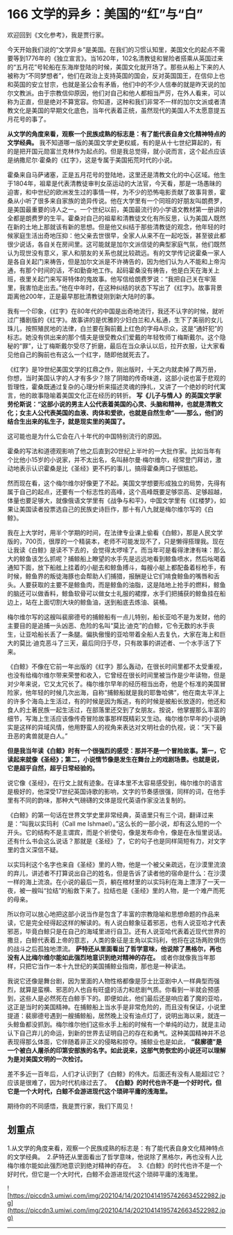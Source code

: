 # 166 文学的异乡：美国的“红”与“白”

欢迎回到《文化参考》，我是贾行家。

今天开始我们说的“文学异乡”是美国。在我们的习惯认知里，美国文化的起点不需要等到1776年的《独立宣言》。当1620年，102名清教徒和冒险者搭乘从英国过来的“五月花”号轮船在东海岸登陆的时候，美国文化就开场了。那些从船上下来的人被称为“不同梦想者”，他们在政治上支持英国的国会，反对英国国王，在信仰上也和英国的安立甘宗，也就是圣公会有矛盾，他们中的不少人信奉的就是昨天说的加尔文教派。由于宗教信仰原因，他们对自己和他人都相当严厉，在外人看来，可以称为正直，但是绝对不算宽容。你知道，这种和我们非常不一样的加尔文派或者清教文化是美国的早期文化底色，当年代表着正统，虽然现代的美国人不太愿意提五月花号的事了。

 **从文学的角度来看，观察一个民族成熟的标志是：有了能代表自身文化精神特点的文学经典。** 我不知道哪一版的美国文学史更权威，有的是从十七世纪算起的，有的是把开国元勋富兰克林作为起点的。但是我总觉得，就小说而言，这个起点应该是纳撒尼尔·霍桑的《红字》，这是专属于美国拓荒时代的小说。

霍桑来自马萨诸塞，正是五月花号的登陆地，这里还是清教文化的中心区域。他生于1804年，祖辈是代表清教徒审判女巫运动的大法官，今天看，那是一场愚昧的迫害，和中世纪的欧洲发生过的事情一样，为不少的恐怖电影贡献了故事背景，霍桑从小听了很多来自家族的诡异传说。他在大学里有一个同班的好朋友叫朗费罗，是美国最重要的诗人之一。一个世纪以前，美国最流行的小学语文教材第一册讲的全都是朗费罗的生平。霍桑对自己的祖辈和清教徒文化有所反思，认为美国人既然在新的土地上那就该有新的思想。但是他又纠结于那些清教徒的观念，他年轻的时候家庭生活出奇地压抑：他父亲去世很早，全家人从来不在一起吃饭，甚至彼此都很少说话，各自关在房间里。这可能就是加尔文派信徒的典型家庭气氛，他们既然认为现世没有意义，家人和朋友的关系也就比较疏远。有的文学传记说霍桑一家人是各自关起门来祷告，但是加尔文派是不许祷告的，因为他们认为人不能和上帝沟通，有那个时间的话，不如勤奋地工作。起码霍桑没有祷告，他是白天在海关上班，夜里关起门来写哥特体的鬼故事。他写信给朗费罗说：“我把自己关在牢笼里，我害怕走出去。”他在中年时，在这种纠结的状态下写出了《红字》。故事背景距离他200年，正是最早那批清教徒刚到新大陆时的事。

我有一个印象，《红字》在80年代的中国是出奇地流行，我还不认字的时候，就听过广播剧版的《红字》。故事讲的是优雅的少妇白兰和人私通，生下了美丽的女儿珠儿，按照殖民地的法律，白兰要在胸前戴上红色的字母A示众，这是“通奸犯”的标志。她没有供出来的那个情夫是很受教众们爱戴的年轻牧师丁梅斯戴尔。这个隐秘的“罪”，让丁梅斯戴尔受尽了折磨，最后在当众承认以后，拉开衣服，让大家看见他自己的胸前也有这么一个红字，随即他就死去了。

《红字》是19世纪美国文学的扛鼎之作，刚出版时，十天之内就卖掉了两万册，你想，当时美国认字的人才有多少？除了阴暗的传奇味道，这部小说也富于悲观的哲理性，霍桑既通过复杂的心理分析来描述灵魂的挣扎，又讲了一个绝妙的时代寓言，他的故事隐喻着美国文化正在经历的转折。 **写《儿子与情人》的英国文学家劳伦斯说：“这部小说的男主人公代表着美国的心灵、头脑和精神，也就是清教文化；女主人公代表美国的血液、肉体和爱欲，也就是自然生命”——那么，他们的结合生出来的私生子，就是现实里的美国了。**

这可能也是为什么它会在八十年代的中国特别流行的原因。

霍桑的写法和道德观影响了他之后直到20世纪上半叶的一大批作家。比如当年有个比他小15岁的小说家，并不太出名，名叫赫尔曼·梅尔维尔，经常登门拜访，激动地表示认识霍桑是比《圣经》更不朽的事儿，搞得霍桑两口子很尴尬。

然而现在看，这个梅尔维尔好像更了不起。美国文学想要形成独立的局势，先得有属于自己的起点，还要有一个标志性的高峰，这个高峰既要足够崇高、足够超越，体量也要足够大，就像俄语文学里有《战争与和平》，中国文学里有《红楼梦》，如果让美国读者投票选自己的民族史诗巨作，那十有八九就是梅尔维尔写的《白鲸》。

我在上大学时，用半个学期的时间，在法律专业课上偷看《白鲸》，那是人民文学版的，700页，很厚的一个精装本，老师不可能发现不了，只是懒得搭理我。现在让我读《白鲸》是读不下去的，会觉得太啰嗦了。而当年可是看得津津有味：那么大的鲸鱼该怎么抓呢？捕鲸船上瞭望的水手先是远远地看到鲸鱼喷水，然后吆喝着通知下面，放下船舷上挂着的小艇去和鲸鱼搏斗，每艘小艇上都配备着标枪手，有时候，鲸鱼界的叛徒海豚也会帮助人们捕猎，报酬是让它们啃食鲸鱼的嘴唇和舌头。人要获取的主要不是鲸鱼肉，而是鲸鱼的油脂，这是陆地上抢手的燃料，鲸鱼的脑还可以做香料，鲸鱼软骨可以做女士礼服的裙撑，水手们把捕获的鲸鱼挂在船边上，站在上面切割大块的鲸鱼油，送到船底去炼油、装桶。

梅尔维尔写的这艘叫裴廓德号的捕鲸船有一点儿特别，船长亚哈不是为发财，他的主要目的是追捕一头凶恶、危险的名叫“莫比·迪克”的白鲸，它令无数的水手丧生，让亚哈船长丢了一条腿。偏执傲慢的亚哈带着全船人去复仇，大家在海上和巨大的莫比·迪克恶斗了三天，最后同归于尽，只有故事的讲述者、一个水手活了下来。

《白鲸》不像在它前一年出版的《红字》那么轰动，在很长时间里都不太受重视，也没有给梅尔维尔带来荣誉和收入，它曾经在很长时间里被当作是少年读物，但是对少年来说，它又太冗长了。梅尔维尔早年的经历相当出奇，他是个标准的美国冒险家，他年轻的时候几次出海，自称“捕鲸船就是我的耶鲁哈佛”，他在南太平洋上的许多个海岛上生活过，有的时候是因为叛逃，有的时候是被船长放逐的，他还和食人的土著民族一起生活过，在部落里还交到了女朋友。按说，他掌握那么丰富的细节，写海上生活应该像传奇冒险故事那样既精彩又生动。梅尔维尔早年的小说确实是这样的异域风情，他用野蛮人的视角来表达对文明社会的仇视，说：“天下最丑恶的禽兽就是白人。”

 **但是我当年读《白鲸》时有一个很强烈的感受：那并不是一个冒险故事。第一，它读起来就像《圣经》；第二，小说情节像是发生在舞台上的戏剧场景。也就是说，它是超乎自然，超乎日常经验的。**

说它像《圣经》，在行文上就有迹象。在译本里不太容易感受到，梅尔维尔的语言是极好的，他深受17世纪英国诗歌的影响，文字的节奏感很强，同样的词，在他手里有不同的韵味，那种大气磅礴的文体是现代英语作家没法复制的。

《白鲸》的第一句话在世界文学史里非常经典，英语里只有三个词，翻译过来是：“叫我以实玛利（Call me Ishmael）。”这么长的一部小说，却有这么短的一个开头。它的结构不是主谓宾，而是个祈使句，像是发布命令，像是在永恒里说话。还有什么书会这么说话？那就是《圣经》了，它的句子也是同样简短有力，对文字里的含义深信不疑。

以实玛利这个名字也来自《圣经》里的人物，他是一个被父亲疏远，在沙漠里流浪的弃儿，讲述者不打算说出自己的姓名，但是告诉了读者他的宿命是什么：在沙漠一样的海上流浪。在小说的最后一页，躺在棺材里的以实玛利在海上漂浮了一天一夜，被一艘叫“拉结”的船救下来了。拉结也是《圣经》里的人物，是一个难产而死的母亲。

所以你可以放心地把这部小说当作是包含了丰富的宗教隐喻和思想命题的作品来读，它是完全经得起这样的解读的。有人说白鲸象征着邪恶，也有人说亚哈才代表邪恶，毕竟白鲸只是在自己的海域里进行自卫。还有人说亚哈代表着近现代世界的撒旦，白鲸代表着上帝的意志，人类的象征是主角以实玛利，他将在这场两败俱伤的战斗之后孤独地漂流。 **萨特还从里面看出了哲学意味，他说除了黑格尔，再也没有人比梅尔维尔能如此强烈地意识到绝对精神的存在。** 或者你就像我当年那样，只把它当作一本十九世纪的美国捕鲸业指南，那也是一种读法。

我说它还像是舞台剧，因为里面的人物性格都像是莎士比亚剧中人一样典型而强烈，就算是蛮横、邪恶的人也自有旺盛的活力和悲剧气质。你看到一半就会预感到，这些人是必然死在白鲸手下的。即便如此，他们最后还是响应着了魔的亚哈，这正是当时的美国精神。在捕鲸船上当水手是非常危险的，而且没有保证，小说里提道：裴廓德号遇到一艘捕鲸船，居然晚上没有油点灯了，说明出海以来，就连一头鲸鱼都没抓到。梅尔维尔他们这些水手上船的时候有一个单纯的动力，就是主动认下自己弃儿的命运，到新的世界去证明自己的存在和勇气。这种美国精神并不总表现得那么体面，它伴随着非正义的侵略和掠夺。捕鲸业也是如此， **“裴廓德”是一个被白人屠杀的印第安部族的名字。如此说来，这部气势恢宏的小说还可以理解为是对美国文明的一次检讨。**

差不多近一百年后，人们才认识到了《白鲸》的伟大。后面还有没有人能超过它？应该是很难了，因为时代机缘过去了。 **《白鲸》的时代也许不是一个好时代，但它是一个大时代，白鲸不会游进现代这个琐碎平庸的浅海里。**

期待你的不同感悟，我是贾行家，我们下周见！

## 划重点

1.从文学的角度来看，观察一个民族成熟的标志是：有了能代表自身文化精神特点的文学经典。 
2.萨特还从里面看出了哲学意味，他说除了黑格尔，再也没有人比梅尔维尔能如此强烈地意识到绝对精神的存在。 
3.《白鲸》的时代也许不是一个好时代，但它是一个大时代，白鲸不会游进现代这个琐碎平庸的浅海里。

![https://piccdn3.umiwi.com/img/202104/14/202104141957426634522982.jpg](https://piccdn3.umiwi.com/img/202104/14/202104141957426634522982.jpg)

---

